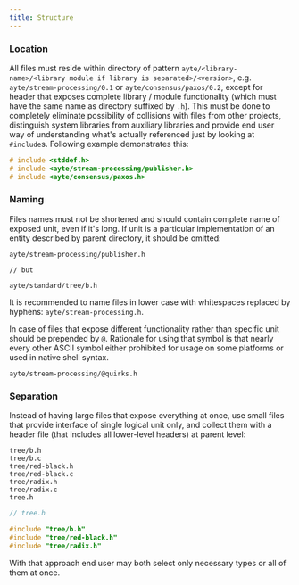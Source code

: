 ```yaml
---
title: Structure
---
```


### Location

All files must reside within directory of pattern 
`ayte/<library-name>/<library module if library is separated>/<version>`, e.g.
`ayte/stream-processing/0.1` or `ayte/consensus/paxos/0.2`, except for header 
that exposes complete library / module functionality (which must have 
the same name as directory suffixed by `.h`). This must be done to 
completely eliminate possibility of collisions with files from other 
projects, distinguish system libraries from auxiliary libraries and 
provide end user way of understanding what's actually referenced just 
by looking at `#include`s. Following example demonstrates this:

```c
# include <stddef.h>
# include <ayte/stream-processing/publisher.h>
# include <ayte/consensus/paxos.h>
```

### Naming

Files names must not be shortened and should contain complete name of 
exposed unit, even if it's long. If unit is a particular implementation
of an entity described by parent directory, it should be omitted:

```
ayte/stream-processing/publisher.h

// but

ayte/standard/tree/b.h
```

It is recommended to name files in lower case with whitespaces replaced
by hyphens: `ayte/stream-processing.h`.

In case of files that expose different functionality rather than 
specific unit should be prepended by `@`. Rationale for using that 
symbol is that nearly every other ASCII symbol either prohibited for
usage on some platforms or used in native shell syntax.

```
ayte/stream-processing/@quirks.h
```

### Separation

Instead of having large files that expose everything at once, use 
small files that provide interface of single logical unit only, and
collect them with a header file (that includes all lower-level headers)
at parent level:

```
tree/b.h
tree/b.c
tree/red-black.h
tree/red-black.c
tree/radix.h
tree/radix.c
tree.h
```

```c
// tree.h

#include "tree/b.h"
#include "tree/red-black.h"
#include "tree/radix.h"
```

With that approach end user may both select only necessary types or all
of them at once.
